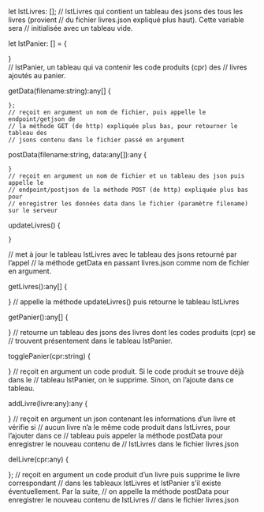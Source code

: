 <!-- ! -->
<!-- ! PROPRIETÉS ET MÉTHODES POUR IMPLEMENTER DANS bd.service.ts -->

let lstLivres: [];
// lstLivres qui contient un tableau des jsons des tous les livres (provient
// du fichier livres.json expliqué plus haut). Cette variable sera
// initialisée avec un tableau vide.

let lstPanier: [] = {

}  
// lstPanier, un tableau qui va contenir les code produits (cpr) des
// livres ajoutés au panier.

getData(filename:string):any[] {

    };
    // reçoit en argument un nom de fichier, puis appelle le endpoint/getjson de
    // la méthode GET (de http) expliquée plus bas, pour retourner le tableau des
    // jsons contenu dans le fichier passé en argument

postData(filename:string, data:any[]):any {

    }
    // reçoit en argument un nom de fichier et un tableau des json puis appelle le
    // endpoint/postjson de la méthode POST (de http) expliquée plus bas pour
    // enregistrer les données data dans le fichier (paramètre filename) sur le serveur

updateLivres() {

    }

// met à jour le tableau lstLivres avec le tableau des jsons retourné par l’appel
// la méthode getData en passant livres.json comme nom de fichier en argument.

getLivres():any[] {

}
// appelle la méthode updateLivres() puis retourne le tableau lstLivres

getPanier():any[] {

}
// retourne un tableau des jsons des livres dont les codes produits (cpr) se
// trouvent présentement dans le tableau lstPanier.

togglePanier(cpr:string) {

}
// reçoit en argument un code produit. Si le code produit se trouve déjà dans le
// tableau lstPanier, on le supprime. Sinon, on l’ajoute dans ce tableau.

addLivre(livre:any):any {

}
// reçoit en argument un json contenant les informations d’un livre et vérifie si
// aucun livre n’a le même code produit dans lstLivres, pour l’ajouter dans ce
// tableau puis appeler la méthode postData pour enregistrer le nouveau contenu de
// lstLivres dans le fichier livres.json

delLivre(cpr:any) {

};
// reçoit en argument un code produit d’un livre puis supprime le livre correspondant
// dans les tableaux lstLivres et lstPanier s’il existe éventuellement. Par la suite,
// on appelle la méthode postData pour enregistrer le nouveau contenu de lstLivres
// dans le fichier livres.json
